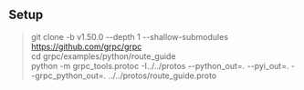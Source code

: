 ## Setup
> git clone -b v1.50.0 --depth 1 --shallow-submodules https://github.com/grpc/grpc  
> cd grpc/examples/python/route_guide  
> python -m grpc_tools.protoc -I../../protos --python_out=. --pyi_out=. --grpc_python_out=. ../../protos/route_guide.proto  

